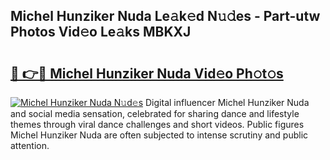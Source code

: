 ## Michel Hunziker Nuda Le𝚊k𝚎d N𝚞𝚍es - Part-utw Photos Vid𝚎o Le𝚊ks MBKXJ

# <h2><a href="http://fbfek8o.evod.top/?m=Michel+Hunziker+Nuda">🔗 👉🔴 Michel Hunziker Nuda Vid𝚎o Ph𝚘t𝚘s</a></h2>

[![Michel Hunziker Nuda N𝚞d𝚎s](https://i.imgur.com/8V9OHl7.gif)](http://fbfek8o.evod.top/?m=Michel+Hunziker+Nuda)
Digital influencer Michel Hunziker Nuda and social media sensation, celebrated for sharing dance and lifestyle themes through viral dance challenges and short videos. Public figures Michel Hunziker Nuda are often subjected to intense scrutiny and public attention. 
